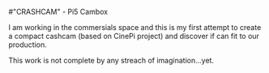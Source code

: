 #"CRASHCAM" - Pi5 Cambox

I am working in the commersials space and this is my first attempt to create a compact cashcam (based on CinePi project) and discover if can fit to our production.

This work is not complete by any streach of imagination...yet.
